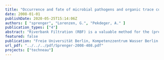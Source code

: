 ```yaml
---
title: "Occurrence and fate of microbial pathogens and organic trace compounds at riverbank filtration sites in Delhi, India"
date: 2008-01-01
publishDate: 2020-05-25T15:14:06Z
authors: [ "sprenger", "Lorenzen, G.", "Pekdeger, A." ]
publication_types: ["4"]
abstract: "Riverbank Filtration (RBF) is a valuable method for the (pre-)treatment of surface water for drinking water production. It has successfully been used in different parts of Europe for more than one century. The main intention of work package 5.2 of the TECHNEAU integrated project is to analyze the function and relevance of Riverbank Filtration (RBF) to enable sustainable water resources management, especially in developing and newly industrialized countries. A review on the attenuation capacity of RBF with a main focus on the significance for developing and newly industrialized countries is given in the D 5.2.3. This report (D 5.2.6) provides an overview on pathogen and organic trace compound content in water samples from the three TECHNEAU riverbank filtration (RBF) sites in Delhi, India. It is a follow up of the D 5.2.1 report that gives an introduction to the studies in Delhi, including regional information to water stressed mega city, environmental conditions at the three field sites and a summary of the hydrogeological investigations. Further information on hydrogeochemistry including inorganic ions (major ions, heavy metals and inorganic trace substabnces) and physicochemical parameters was submitted in D 5.2.2. The data published in this report represents water samples that have been collected during several field campaigns between May 2007 and March 2008 and analysed in different laboratories in India and Europe. Microbiological analysis includes faecal bacteria and indicator bacteria, bacteriophages and enteric viruses. For the analysis of organic contaminants, a non target GC-MS screening was performed as well as a quantitative analysis of pesticides and other trace pollutants."
featured: false
publication: "Freie Universität Berlin, Kompetenzzentrum Wasser Berlin gGmbH"
url_pdf: "../../../pdf/Sprenger-2008-408.pdf"
projects: ["techneau"]
---
```


